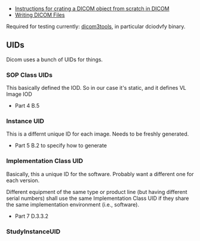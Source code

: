 * [Instructions for crating a DICOM object from scratch in DICOM](https://pydicom.github.io/pydicom/dev/auto_examples/input_output/plot_write_dicom.html#sphx-glr-auto-examples-input-output-plot-write-dicom-py)
* [Writing DICOM Files](https://pydicom.github.io/pydicom/dev/old/writing_files.html)

Required for testing currently: [dicom3tools](https://www.dclunie.com/dicom3tools.html), in particular dciodvfy binary.

## UIDs

Dicom uses a bunch of UIDs for things.

### SOP Class UIDs 

This basically defined the IOD. So in our case it's static, and it defines VL Image IOD

* Part 4 B.5

### Instance UID

This is a differnt unique ID for each image. Needs to be freshly generated.

* Part 5 B.2 to specify how to generate

### Implementation Class UID

Basically, this a unique ID for the software. Probably want a different one for each version.

Different equipment of the same type or product line (but having different serial numbers) shall use the same Implementation Class UID if they share the same implementation environment (i.e., software).

* Part 7 D.3.3.2

### StudyInstanceUID

